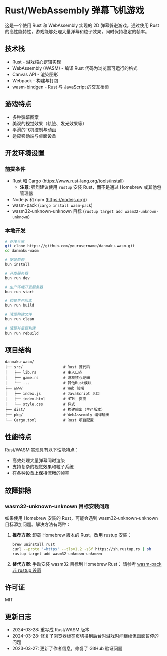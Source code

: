 # Rust/WebAssembly 弹幕飞机游戏

这是一个使用 Rust 和 WebAssembly 实现的 2D 弹幕躲避游戏。通过使用 Rust 的高性能特性，游戏能够处理大量弹幕和粒子效果，同时保持稳定的帧率。

## 技术栈

- Rust - 游戏核心逻辑实现
- WebAssembly (WASM) - 编译 Rust 代码为浏览器可运行的格式
- Canvas API - 渲染图形
- Webpack - 构建与打包
- wasm-bindgen - Rust 与 JavaScript 的交互桥梁

## 游戏特点

- 多种弹幕图案
- 美观的视觉效果（轨迹、发光效果等）
- 平滑的飞机控制与动画
- 适应移动端与桌面设备

## 开发环境设置

### 前提条件

- Rust 和 Cargo (<https://www.rust-lang.org/tools/install>)
  - **注意**: 强烈建议使用 `rustup` 安装 Rust，而不是通过 Homebrew 或其他包管理器
- Node.js 和 npm (<https://nodejs.org/>)
- wasm-pack (`cargo install wasm-pack`)
- wasm32-unknown-unknown 目标 (`rustup target add wasm32-unknown-unknown`)

### 本地开发

```bash
# 克隆仓库
git clone https://github.com/yourusername/danmaku-wasm.git
cd danmaku-wasm

# 安装依赖
bun install

# 开发服务器
bun run dev

# 生产环境开发服务器
bun run start

# 构建生产版本
bun run build

# 清理构建文件
bun run clean

# 清理并重新构建
bun run rebuild
```

## 项目结构

```plaintext
danmaku-wasm/
├── src/                  # Rust 源代码
│   ├── lib.rs            # 主入口点
│   ├── game.rs           # 游戏核心逻辑
│   └── ...               # 其他Rust模块
├── www/                  # Web 前端
│   ├── index.js          # JavaScript 入口
│   ├── index.html        # HTML 页面
│   └── style.css         # 样式
├── dist/                 # 构建输出（生产版本）
├── pkg/                  # WebAssembly 编译输出
└── Cargo.toml            # Rust 项目配置
```

## 性能特点

Rust/WASM 实现具有以下性能特点：

- 高效处理大量弹幕同时渲染
- 支持复杂的视觉效果和粒子系统
- 在各种设备上保持流畅的帧率

## 故障排除

### wasm32-unknown-unknown 目标安装问题

如果使用 Homebrew 安装的 Rust，可能会遇到 wasm32-unknown-unknown 目标添加问题。解决方法有两种：

1. **推荐方案**: 卸载 Homebrew 版本的 Rust，改用 rustup 安装：

   ```bash
   brew uninstall rust
   curl --proto '=https' --tlsv1.2 -sSf https://sh.rustup.rs | sh
   rustup target add wasm32-unknown-unknown
   ```

2. **替代方案**: 手动安装 wasm32 目标到 Homebrew Rust：
   请参考 [wasm-pack 非 rustup 设置](https://rustwasm.github.io/wasm-pack/book/prerequisites/non-rustup-setups.html)

## 许可证

MIT

## 更新日志

- 2024-03-28: 重写成 Rust/WASM 版本
- 2024-03-28: 修复了浏览器标签页切换到后台时游戏时间继续但画面暂停的问题
- 2023-03-27: 更新了作者信息，修复了 GitHub 验证问题
